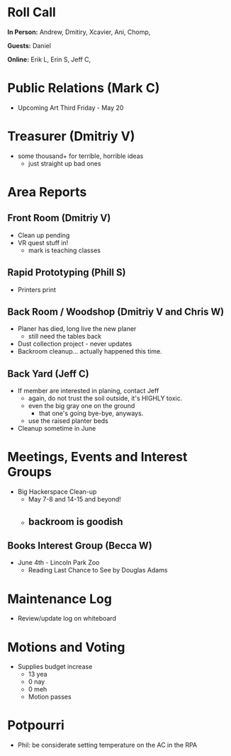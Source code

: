 # Roll Call
**In Person:** Andrew, Dmitiry, Xcavier, Ani, Chomp, 

**Guests:** Daniel

**Online:** Erik L, Erin S, Jeff C, 

# Public Relations (Mark C)
- Upcoming Art Third Friday - May 20
# Treasurer (Dmitriy V)
- some thousand+ for terrible, horrible ideas
  - just straight up bad ones
# Area Reports
## Front Room (Dmitriy V)
- Clean up pending
- VR quest stuff in!
  - mark is teaching classes
## Rapid Prototyping (Phill S)
- Printers print
## Back Room / Woodshop (Dmitriy V and Chris W)
- Planer has died, long live the new planer
  - still need the tables back
- Dust collection project - never updates
- Backroom cleanup... actually happened this time.
## Back Yard (Jeff C)
- If member are interested in planing, contact Jeff
  - again, do not trust the soil outside, it's HIGHLY toxic. 
  - even the big gray one on the ground
    - that one's going bye-bye, anyways.
  - use the raised planter beds
- Cleanup sometime in June
# Meetings, Events and Interest Groups
- Big Hackerspace Clean-up
  - May 7-8 and 14-15 and beyond!
  - backroom is goodish
    - 
## Books Interest Group (Becca W)
- June 4th - Lincoln Park Zoo
  - Reading Last Chance to See by Douglas Adams
# Maintenance Log
- Review/update log on whiteboard
# Motions and Voting
- Supplies budget increase
  - 13 yea
  - 0 nay
  - 0 meh
  - Motion passes
# Potpourri
- Phil: be considerate setting temperature on the AC in the RPA 
